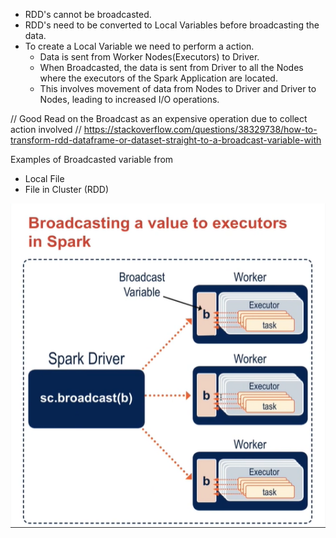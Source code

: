 - RDD's cannot be broadcasted.
- RDD's need to be converted to Local Variables before broadcasting the data.
- To create a Local Variable we need to perform a action.
	- Data is sent from Worker Nodes(Executors) to Driver.
	- When Broadcasted, the data is sent from Driver to all the Nodes where the executors of the Spark Application are located.
	- This involves movement of data from Nodes to Driver and Driver to Nodes, leading to increased I/O operations.

// Good Read on the Broadcast as an expensive operation due to collect action involved
// https://stackoverflow.com/questions/38329738/how-to-transform-rdd-dataframe-or-dataset-straight-to-a-broadcast-variable-with

Examples of Broadcasted variable from
- Local File
- File in Cluster (RDD)

![Broadcast Value](Broadcast_value_to_executors.png)
